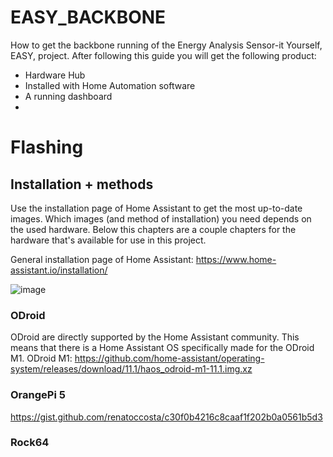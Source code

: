 # EASY_BACKBONE
How to get the backbone running of the Energy Analysis Sensor-it Yourself, EASY, project. After following this guide you will get the following product:
- Hardware Hub
- Installed with Home Automation software
- A running dashboard
- 

# Flashing
## Installation + methods
Use the installation page of Home Assistant to get the most up-to-date images. Which images (and method of installation) you need depends on the used hardware. Below this chapters are a couple chapters for the hardware that's available for use in this project.

General installation page of Home Assistant: https://www.home-assistant.io/installation/

![image](https://github.com/Tchiboy/EASY_BACKBONE/assets/77402736/3617848a-e43d-4fdf-859d-7c8f52a6acc7)

### ODroid
ODroid are directly supported by the Home Assistant community. This means that there is a Home Assistant OS specifically made for the ODroid M1. 
ODroid M1: https://github.com/home-assistant/operating-system/releases/download/11.1/haos_odroid-m1-11.1.img.xz

### OrangePi 5
https://gist.github.com/renatoccosta/c30f0b4216c8caaf1f202b0a0561b5d3

### Rock64
